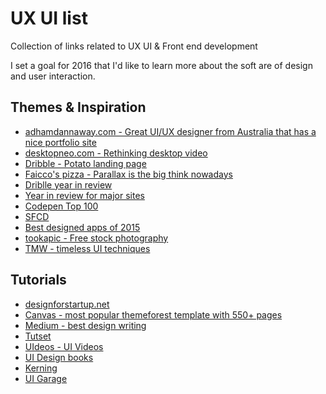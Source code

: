 # UX UI list

Collection of links related to UX UI &amp; Front end development

I set a goal for 2016 that I'd like to learn more about the soft are of design and user interaction.

## Themes & Inspiration
 * [adhamdannaway.com - Great UI/UX designer from Australia that has a nice portfolio site](http://www.adhamdannaway.com/about)
 * [desktopneo.com - Rethinking desktop video](https://www.desktopneo.com/)
 * [Dribble - Potato landing page](https://dribbble.com/shots/2042501-Potato/attachments/363345)
 * [Faicco's pizza - Parallax is the big think nowadays](https://vimeo.com/127122956)
 * [Driblle year in review](https://dribbble.com/stories/2016/01/15/2015-year-in-review)
 * [Year in review for major sites](http://yearinreview.co/)
 * [Codepen Top 100](http://codepen.io/2015/popular/pens/)
 * [SFCD](http://sfcd.com/)
 * [Best designed apps of 2015](https://medium.com/swlh/the-21-best-designed-apps-of-2015-6e1bc2f459d3#.dze2ha84p)
 * [tookapic - Free stock photography](https://stock.tookapic.com/)
 * [TMW - timeless UI techniques](http://thenextweb.com/dd/2016/01/28/beyond-design-trends-timeless-user-interface-techniques/)

## Tutorials
 * [designforstartup.net](http://designforstartup.net/)
 * [Canvas - most popular themeforest template with 550+ pages](http://themes.semicolonweb.com/html/canvas/intro.php)
 * [Medium - best design writing](https://medium.com/life-learning/the-best-design-writing-of-2015-7776699d4796#.8gdz7yin0)
 * [Tutset](http://www.tutset.com/)
 * [UIdeos - UI Videos](https://uideo.net/videos)
 * [UI Design books](http://www.adhamdannaway.com/blog/ui-design/ui-design-books)
 * [Kerning](https://designschool.canva.com/blog/kerning/)
 * [UI Garage](http://uigarage.net/)

 
